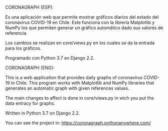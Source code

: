 
CORONAGRAPH (ESP):

Es una aplicación web que permite mostrar gráficos diarios del estado del coronavirus COVID-19 en Chile.
Este funciona con la librería Matplotlib y NumPy los que permiten generar un gráfico automático dado sus valores de referencia.

Los cambios se realizan en core/views.py en los cuales se da la entrada para los gráficos.

Programado con Python 3.7 en Django 2.2. 

CORONAGRAPH (ENG):

This is a web application that provides daily graphs of coronavirus COVID-19 in Chile.
This program works with Matplotlib and NumPy libraries that generates an automatic graph with given references values. 

The main changes to affect is done in core/views.py in wich you put the data entracy for graphs.

Written in Python 3.7 on Django 2.2.


You can see the project in: https://coronagraph.pythonanywhere.com/
